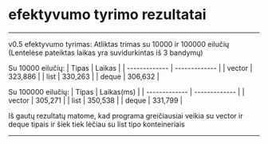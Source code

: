 # efektyvumo tyrimo rezultatai
************************************************************
v0.5 efektyvumo tyrimas:
Atliktas trimas su 10000 ir 100000 eilučių
(Lentelėse pateiktas laikas yra suvidurkintas iš 3 bandymų)

Su 10000 eilučių: 
|     Tipas     |     Laikas    |
| ------------- | ------------- |
|     vector    |    323,886    |
|      list     |    330,263    |
|     deque     |    306,632    |

Su 100000 eilučių: 
|     Tipas     |   Laikas(ms)  |
| ------------- | ------------- |
|     vector    |    305,271    |
|      list     |    350,538    |
|     deque     |    331,799    |


Iš gautų rezultatų matome, kad programa greičiausiai veikia su vector ir deque tipais ir šiek tiek lėčiau su list tipo konteineriais
************************************************************
